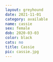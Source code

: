 ```yaml
---
layout: greyhound
date: 2021-11-01
category: available
name: cassie
sex: female
dob: 2020-03-03
color: black
cats: no
title: Cassie
pic: cassie.jpg
---
```


